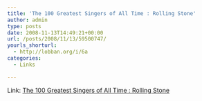 ```yaml
---
title: 'The 100 Greatest Singers of All Time : Rolling Stone'
author: admin
type: posts
date: 2008-11-13T14:49:21+00:00
url: /posts/2008/11/13/59500747/
yourls_shorturl:
  - http://lobban.org/i/6a
categories:
  - Links

---
```

Link: [The 100 Greatest Singers of All Time : Rolling Stone][1]

 [1]: http://www.rollingstone.com/news/coverstory/24161972/page/1